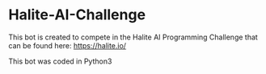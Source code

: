 # Halite-AI-Challenge

This bot is created to compete in the Halite AI Programming Challenge that can be found here:
https://halite.io/

This bot was coded in Python3
